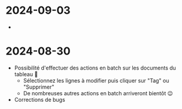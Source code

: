# 2024-09-03
- 
# 2024-08-30
- Possibilité d'effectuer des actions en batch sur les documents du tableau 🤖
	- Sélectionnez les lignes à modifier puis cliquer sur "Tag" ou "Supprimer"
	- De nombreuses autres actions en batch arriveront bientôt 😉
- Corrections de bugs
